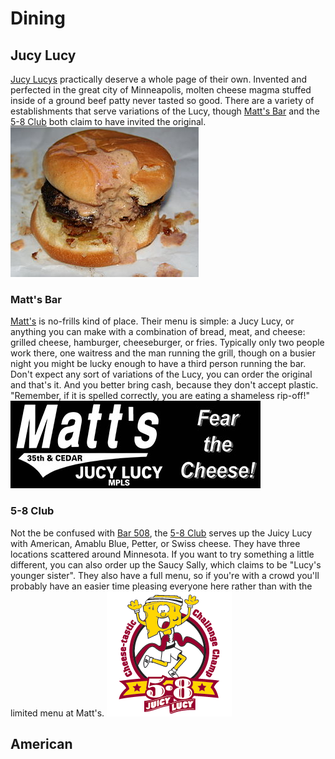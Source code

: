# Dining

## Jucy Lucy

[Jucy Lucys](http://en.wikipedia.org/wiki/Jucy_Lucy) practically deserve a whole page of their own.  Invented and perfected in the great city of Minneapolis, molten cheese magma stuffed inside of a ground beef patty never tasted so good.  There are a variety of establishments that serve variations of the Lucy, though [Matt's Bar](http://mattsbar.com/) and the [5-8 Club](http://www.5-8club.com/) both claim to have invited the original.
![](../img/jucylucy.jpg)

### Matt's Bar

[Matt's](http://mattsbar.com/) is no-frills kind of place.  Their menu is simple: a Jucy Lucy, or anything you can make with a combination of bread, meat, and cheese: grilled cheese, hamburger, cheeseburger, or fries.  Typically only two people work there, one waitress and the man running the grill, though on a busier night you might be lucky enough to have a third person running the bar.  Don't expect any sort of variations of the Lucy, you can order the original and that's it.  And you better bring cash, because they don't accept plastic.  "Remember, if it is spelled correctly, you are eating a shameless rip-off!"
![](../img/matts_bar.jpg)

### 5-8 Club

Not the be confused with [Bar 508](http://www.bar508.com/), the [5-8 Club](http://www.5-8club.com/) serves up the Juicy Lucy with American, Amablu Blue, Petter, or Swiss cheese.  They have three locations scattered around Minnesota.  If you want to try something a little different, you can also order up the Saucy Sally, which claims to be "Lucy's younger sister".  They also have a full menu, so if you're with a crowd you'll probably have an easier time pleasing everyone here rather than with the limited menu at Matt's.
![](../img/5-8.png)

## American
